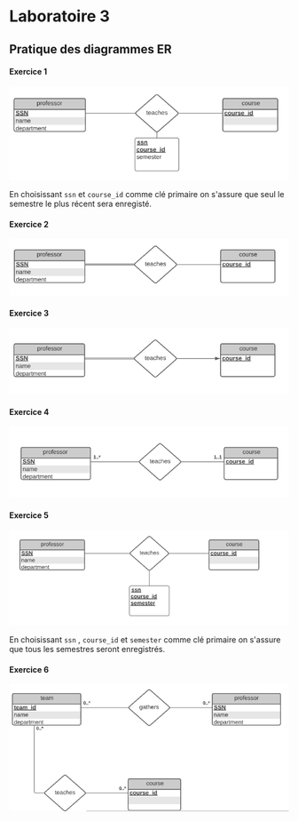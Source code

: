 # Laboratoire 3
## Pratique des diagrammes ER

#### Exercice 1

![ERDiagram1](assets\er_01.png)

En choisissant `ssn` et `course_id` comme clé primaire on s'assure que seul le semestre le plus récent sera enregisté.

#### Exercice 2

![ERDiagram1](assets\er_02.png)

#### Exercice 3

![ERDiagram1](assets\er_03.png)

#### Exercice 4

![ERDiagram1](assets\er_04.png)

#### Exercice 5 

![ERDiagram1](assets\er_05.png)

En choisissant `ssn` , `course_id` et `semester` comme clé primaire on s'assure que tous les semestres  seront enregistrés.

#### Exercice 6

![ERDiagram1](assets\er_06.png)
